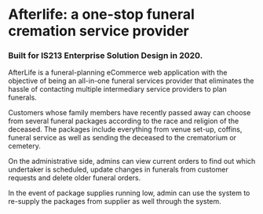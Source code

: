 # Afterlife: a one-stop funeral cremation service provider
### Built for IS213 Enterprise Solution Design in 2020.

AfterLife is a funeral-planning eCommerce web application with the objective of being an all-in-one funeral services provider that eliminates the hassle of contacting multiple intermediary service providers to plan funerals.

Customers whose family members have recently passed away can choose from several funeral packages according to the race and religion of the deceased. The packages include everything from venue set-up, coffins, funeral service as well as sending the deceased to the crematorium or cemetery.

On the administrative side, admins can view current orders to find out which undertaker is scheduled, update changes in funerals from customer requests and delete older funeral orders.


In the event of package supplies running low, admin can use the system to re-supply the packages from supplier as well through the system.
